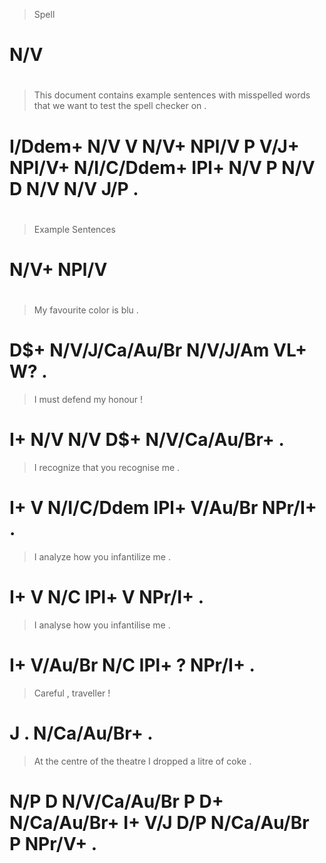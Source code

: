 > Spell
# N/V
>
#
> This    document contains example sentences with misspelled words  that        we   want to test the spell checker on  .
# I/Ddem+ N/V      V        N/V+    NPl/V     P    V/J+       NPl/V+ N/I/C/Ddem+ IPl+ N/V  P  N/V  D   N/V   N/V     J/P .
>
#
> Example Sentences
# N/V+    NPl/V
>
#
> My  favourite      color    is  blu .
# D$+ N/V/J/Ca/Au/Br N/V/J/Am VL+ W?  .
> I  must defend my  honour        !
# I+ N/V  N/V    D$+ N/V/Ca/Au/Br+ .
> I  recognize that       you  recognise me     .
# I+ V         N/I/C/Ddem IPl+ V/Au/Br   NPr/I+ .
> I  analyze how you  infantilize me     .
# I+ V       N/C IPl+ V           NPr/I+ .
> I  analyse how you  infantilise me     .
# I+ V/Au/Br N/C IPl+ ?           NPr/I+ .
> Careful , traveller   !
# J       . N/Ca/Au/Br+ .
> At  the centre       of the theatre     I  dropped a   litre      of coke   .
# N/P D   N/V/Ca/Au/Br P  D+  N/Ca/Au/Br+ I+ V/J     D/P N/Ca/Au/Br P  NPr/V+ .
